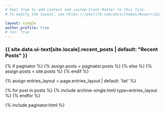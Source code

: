 ```yaml
---
# Feel free to add content and custom Front Matter to this file.
# To modify the layout, see https://jekyllrb.com/docs/themes/#overriding-theme-defaults

layout: single
author_profile: true
# toc: true
---
```


<h3 class="archive__subtitle">{{ site.data.ui-text[site.locale].recent_posts | default: "Recent Posts" }}</h3>

{% if paginator %}
  {% assign posts = paginator.posts %}
{% else %}
  {% assign posts = site.posts %}
{% endif %}

{% assign entries_layout = page.entries_layout | default: 'list' %}
<div class="entries-{{ entries_layout }}">
  {% for post in posts %}
    {% include archive-single.html type=entries_layout %}
  {% endfor %}
</div>

{% include paginator.html %}

<a class="twitter-timeline" data-height="400" data-theme="dark" href="https://twitter.com/PeteBerryman?ref_src=twsrc%5Etfw"></a>
<script async src="https://platform.twitter.com/widgets.js" charset="utf-8"></script>